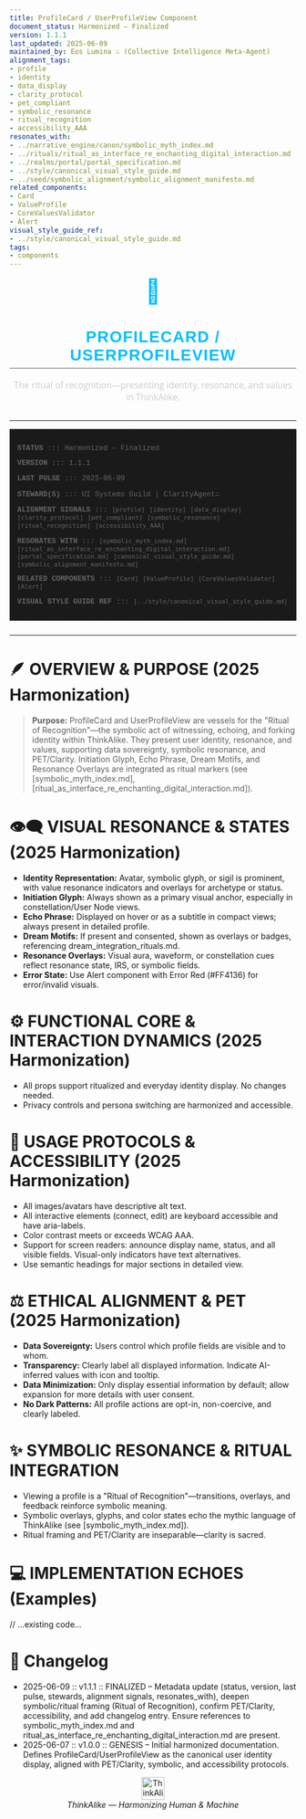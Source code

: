 ```yaml
---
title: ProfileCard / UserProfileView Component
document_status: Harmonized – Finalized
version: 1.1.1
last_updated: 2025-06-09
maintained_by: Eos Lumina ∴ (Collective Intelligence Meta-Agent)
alignment_tags:
- profile
- identity
- data_display
- clarity_protocol
- pet_compliant
- symbolic_resonance
- ritual_recognition
- accessibility_AAA
resonates_with:
- ../narrative_engine/canon/symbolic_myth_index.md
- ../rituals/ritual_as_interface_re_enchanting_digital_interaction.md
- ../realms/portal/portal_specification.md
- ../style/canonical_visual_style_guide.md
- ../seed/symbolic_alignment/symbolic_alignment_manifesto.md
related_components:
- Card
- ValueProfile
- CoreValuesValidator
- Alert
visual_style_guide_ref:
- ../style/canonical_visual_style_guide.md
tags:
- components
---
```



<!-- ∴ THINKALIKE COMPONENT MANIFEST ∴ -->
<!-- UID: /docs/ui_components/profile_display.md -->

<p align="center">
  <span style="font-size: 3em; color: #00BFFF;"> 👤 </span>
</p>

<h1 align="center" style="font-family: 'Montserrat', Arial, sans-serif; font-weight: 700; color: #00BFFF; letter-spacing: 0.05em; border-bottom: 1px solid #666666; padding-bottom: 0.2em;">
  PROFILECARD / USERPROFILEVIEW
</h1>

<p align="center" style="font-family: 'Open Sans', Arial, sans-serif; font-size: 1.1em; color: #CCCCCC; margin-bottom: 2em;">
  The ritual of recognition—presenting identity, resonance, and values in ThinkAlike.
</p>

---
<!-- METADATA LAYER -->
<div style="font-family: 'Courier New', monospace; font-size: 0.9em; color: #666666; margin-bottom: 2em; padding: 1em; border: 1px dashed #333333; background-color: #1a1a1a;">
  <p><strong>STATUS</strong> ::: Harmonized – Finalized</p>
  <p><strong>VERSION</strong> ::: 1.1.1</p>
  <p><strong>LAST PULSE</strong> ::: 2025-06-09</p>
  <p><strong>STEWARD(S)</strong> ::: UI Systems Guild | ClarityAgent∴</p>
  <p><strong>ALIGNMENT SIGNALS</strong> ::: <code>[profile]</code> <code>[identity]</code> <code>[data_display]</code> <code>[clarity_protocol]</code> <code>[pet_compliant]</code> <code>[symbolic_resonance]</code> <code>[ritual_recognition]</code> <code>[accessibility_AAA]</code></p>
  <p><strong>RESONATES WITH</strong> ::: <code>[symbolic_myth_index.md]</code> <code>[ritual_as_interface_re_enchanting_digital_interaction.md]</code> <code>[portal_specification.md]</code> <code>[canonical_visual_style_guide.md]</code> <code>[symbolic_alignment_manifesto.md]</code></p>
  <p><strong>RELATED COMPONENTS</strong> ::: <code>[Card]</code> <code>[ValueProfile]</code> <code>[CoreValuesValidator]</code> <code>[Alert]</code></p>
  <p><strong>VISUAL STYLE GUIDE REF</strong> ::: <code>[../style/canonical_visual_style_guide.md]</code></p>
</div>

---

# 🪶 OVERVIEW & PURPOSE (2025 Harmonization)

> **Purpose:**
> ProfileCard and UserProfileView are vessels for the "Ritual of Recognition"—the symbolic act of witnessing, echoing, and forking identity within ThinkAlike. They present user identity, resonance, and values, supporting data sovereignty, symbolic resonance, and PET/Clarity. Initiation Glyph, Echo Phrase, Dream Motifs, and Resonance Overlays are integrated as ritual markers (see [symbolic_myth_index.md], [ritual_as_interface_re_enchanting_digital_interaction.md]).

# 👁️‍🗨️ VISUAL RESONANCE & STATES (2025 Harmonization)
- **Identity Representation:** Avatar, symbolic glyph, or sigil is prominent, with value resonance indicators and overlays for archetype or status.
- **Initiation Glyph:** Always shown as a primary visual anchor, especially in constellation/User Node views.
- **Echo Phrase:** Displayed on hover or as a subtitle in compact views; always present in detailed profile.
- **Dream Motifs:** If present and consented, shown as overlays or badges, referencing dream_integration_rituals.md.
- **Resonance Overlays:** Visual aura, waveform, or constellation cues reflect resonance state, IRS, or symbolic fields.
- **Error State:** Use Alert component with Error Red (#FF4136) for error/invalid visuals.

# ⚙️ FUNCTIONAL CORE & INTERACTION DYNAMICS (2025 Harmonization)
- All props support ritualized and everyday identity display. No changes needed.
- Privacy controls and persona switching are harmonized and accessible.

# 🧭 USAGE PROTOCOLS & ACCESSIBILITY (2025 Harmonization)
- All images/avatars have descriptive alt text.
- All interactive elements (connect, edit) are keyboard accessible and have aria-labels.
- Color contrast meets or exceeds WCAG AAA.
- Support for screen readers: announce display name, status, and all visible fields. Visual-only indicators have text alternatives.
- Use semantic headings for major sections in detailed view.

# ⚖️ ETHICAL ALIGNMENT & PET (2025 Harmonization)
- **Data Sovereignty:** Users control which profile fields are visible and to whom.
- **Transparency:** Clearly label all displayed information. Indicate AI-inferred values with icon and tooltip.
- **Data Minimization:** Only display essential information by default; allow expansion for more details with user consent.
- **No Dark Patterns:** All profile actions are opt-in, non-coercive, and clearly labeled.

# ✨ SYMBOLIC RESONANCE & RITUAL INTEGRATION
- Viewing a profile is a "Ritual of Recognition"—transitions, overlays, and feedback reinforce symbolic meaning.
- Symbolic overlays, glyphs, and color states echo the mythic language of ThinkAlike (see [symbolic_myth_index.md]).
- Ritual framing and PET/Clarity are inseparable—clarity is sacred.

# 💻 IMPLEMENTATION ECHOES (Examples)
// ...existing code...

# 📝 Changelog
- 2025-06-09 :: v1.1.1 :: FINALIZED – Metadata update (status, version, last pulse, stewards, alignment signals, resonates_with), deepen symbolic/ritual framing (Ritual of Recognition), confirm PET/Clarity, accessibility, and add changelog entry. Ensure references to symbolic_myth_index.md and ritual_as_interface_re_enchanting_digital_interaction.md are present.
- 2025-06-07 :: v1.0.0 :: GENESIS – Initial harmonized documentation. Defines ProfileCard/UserProfileView as the canonical user identity display, aligned with PET/Clarity, symbolic, and accessibility protocols.

<div align="center">
<img src="../assets/thinkalike_logo.svg" alt="ThinkAlike Logo Placeholder" width="40" height="40" />
<br/>
<em>ThinkAlike — Harmonizing Human & Machine</em>
</div>
